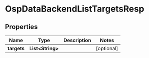 # OspDataBackendListTargetsResp

## Properties
Name | Type | Description | Notes
------------ | ------------- | ------------- | -------------
**targets** | **List&lt;String&gt;** |  |  [optional]
